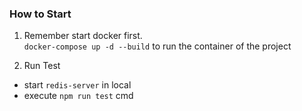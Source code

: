 ### How to Start
1. Remember start docker first.  
`docker-compose up -d --build` to run the container of the project

2. Run Test 
* start `redis-server` in local
* execute `npm run test` cmd